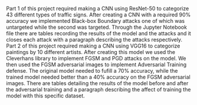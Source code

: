 Part 1 of this project required making a CNN using ResNet-50 to categorize 43 different types of traffic signs. After creating a CNN with a required 90% accuracy we implemented Black-box Boundary attacks one of which was untargeted while the second was targeted. Through the Jupyter Notebook file there are tables recording the results of the model and the attacks and it closes each attack with a paragraph describing the attacks respectively.
Part 2 of this project required making a CNN using VGG16 to categorize paintings by 10 different artists. After creating this model we used the Cleverhans library to implement FGSM and PGD attacks on the model. We then used the FGSM adversarial images to implement Adversarial Training defense. The original model needed to fufill a 70% accuracy, while the trained model needed better than a 40% accuracy on the FGSM adversarial images. There are tables detailing the results of the model before and after the adversarial training and a paragraph describing the affect of training the model with this specific dataset.
